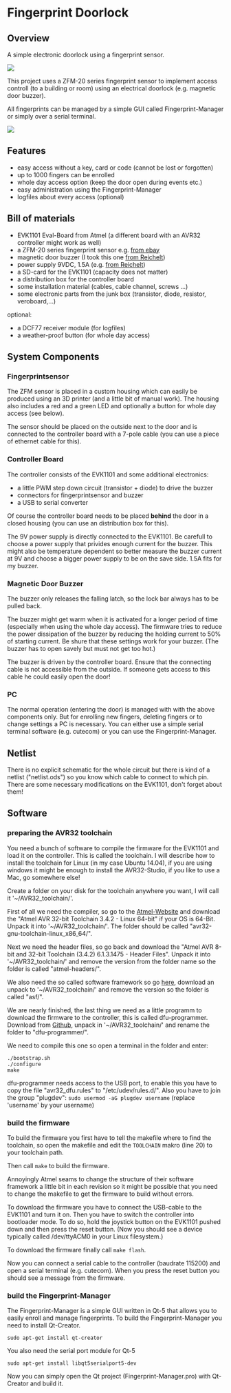 # Fingerprint Doorlock
## Overview
A simple electronic doorlock using a fingerprint sensor. 

![](fotos/finished.jpg)

This project uses a ZFM-20 series fingerprint sensor to implement access controll (to a building or room) using an electrical doorlock (e.g. magnetic door buzzer).

All fingerprints can be managed by a simple GUI called Fingerprint-Manager or simply over a serial terminal.

![](Fingerprint-Manager/screenshot1.png)

## Features
* easy access without a key, card or code (cannot be lost or forgotten)
* up to 1000 fingers can be enrolled
* whole day access option (keep the door open during events etc.)
* easy administration using the Fingerprint-Manager
* logfiles about every access (optional)

## Bill of materials
* EVK1101 Eval-Board from Atmel (a different board with an AVR32 controller might work as well)
* a ZFM-20 series fingerprint sensor e.g.
[from ebay](http://www.ebay.at/itm/Optical-Finger-print-Reader-Fingerprint-Sensor-Module-for-Arduino-Locks-/121298397934?pt=UK_BOI_Industrial_Automation_Control_ET&hash=item1c3df2aaee)
* magnetic door buzzer (I took this one [from Reichelt](http://www.reichelt.de/T-R-FFNER-1B/3/index.html?&ACTION=3&LA=446&ARTICLE=58353&artnr=T%C3%9CR%C3%96FFNER+1B&SEARCH=T%C3%83%C2%BCr%C3%83%C2%B6ffner+1B))
* power supply 9VDC, 1.5A (e.g. [from Reichelt](http://www.reichelt.de/Festspannungsnetzteile/SNT-2250-9V/3/index.html?&ACTION=3&LA=2&ARTICLE=111183&GROUPID=4946&artnr=SNT+2250+9V))
* a SD-card for the EVK1101 (capacity does not matter)
* a distribution box for the controller board
* some installation material (cables, cable channel, screws ...)
* some electronic parts from the junk box (transistor, diode, resistor, veroboard,...)

optional:

* a DCF77 receiver module (for logfiles)
* a weather-proof button (for whole day access)

## System Components
### Fingerprintsensor
The ZFM sensor is placed in a custom housing which can easily be produced using an 3D printer (and a little bit of manual work). The housing also includes a red and a green LED and optionally a button for whole day access (see below).

The sensor should be placed on the outside next to the door and is connected to the controller board with a 7-pole cable (you can use a piece of ethernet cable for this).

### Controller Board
The controller consists of the EVK1101 and some additional electronics:

* a little PWM step down circuit (transistor + diode) to drive the buzzer
* connectors for fingerprintsensor and buzzer
* a USB to serial converter

Of course the controller board needs to be placed **behind** the door in a closed housing (you can use an distribution box for this).

The 9V power supply is directly connected to the EVK1101. Be carefull to choose a power supply that privides enough current for the buzzer. This might also be temperature dependent so better measure the buzzer current at 9V and choose a bigger power supply to be on the save side. 1.5A fits for my buzzer.

### Magnetic Door Buzzer
The buzzer only releases the falling latch, so the lock bar always has to be pulled back.

The buzzer might get warm when it is activated for a longer period of time (especially when using the whole day access). The firmware tries to reduce the power dissipation of the buzzer by reducing the holding current to 50% of starting current. Be shure that these settings work for your buzzer. (The buzzer has to open savely but must not get too hot.)

The buzzer is driven by the controller board. Ensure that the connecting cable is not accessible from the outside. If someone gets access to this cable he could easily open the door!

### PC
The normal operation (entering the door) is managed with with the above components only. But for enrolling new fingers, deleting fingers or to change settings a PC is necessary. You can either use a simple serial terminal software (e.g. cutecom) or you can use the Fingerprint-Manager.

## Netlist
There is no explicit schematic for the whole circuit but there is kind of a netlist ("netlist.ods") so you know which cable to connect to which pin. There are some necessary modifications on the EVK1101, don't forget about them! 

## Software
### preparing the AVR32 toolchain
You need a bunch of software to compile the firmware for the EVK1101 and load it on the controller. This is called the toolchain. I will describe how to install the toolchain for Linux (in my case Ubuntu 14.04), if you are using windows it might be enough to install the AVR32-Studio, if you like to use a Mac, go somewhere else!

Create a folder on your disk for the toolchain anywhere you want, I will call it '~/AVR32_toolchain/'.

First of all we need the compiler, so go to the [Atmel-Website](http://www.atmel.com/tools/ATMELAVRTOOLCHAINFORLINUX.aspx) and download the "Atmel AVR 32-bit Toolchain 3.4.2 - Linux 64-bit" if your OS is 64-Bit. Unpack it into '~/AVR32_toolchain/'. The folder should be called "avr32-gnu-toolchain-linux_x86_64/".

Next we need the header files, so go back and download the "Atmel AVR 8-bit and 32-bit Toolchain (3.4.2) 6.1.3.1475 - Header Files". Unpack it into '~/AVR32_toolchain/' and remove the version from the folder name so the folder is called "atmel-headers/".

We also need the so called software framework so go [here](http://www.atmel.com/tools/avrsoftwareframework.aspx?tab=overview), download an unpack to '~/AVR32_toolchain/' and remove the version so the folder is called "asf/".

We are nearly finished, the last thing we need as a little programm to download the firmware to the controller, this is called dfu-programmer. Download from [Github](https://github.com/dfu-programmer/dfu-programmer), unpack in '~/AVR32_toolchain/' and rename the folder to "dfu-programmer/".

We need to compile this one so open a terminal in the folder and enter:

```
./bootstrap.sh
./configure
make
```
dfu-programmer needs access to the USB port, to enable this you have to copy the file "avr32_dfu.rules" to "/etc/udev/rules.d/". Also you have to join the group "plugdev":
`sudo usermod -aG plugdev username`  (replace 'username' by your username)

### build the firmware
To build the firmware you first have to tell the makefile where to find the toolchain, so open the makefile and edit the `TOOLCHAIN` makro (line 20) to your toolchain path.

Then call `make` to build the firmware.

Annoyingly Atmel seams to change the structure of their software framework a little bit in each revision so it might be possible that you need to change the makefile to get the firmware to build without errors.

To download the firmware you have to connect the USB-cable to the EVK1101 and turn it on. Then you have to switch the controller into bootloader mode. To do so, hold the joystick button on the EVK1101 pushed down and then press the reset button. (Now you should see a device typically called /dev/ttyACM0 in your Linux filesystem.)

To download the firmware finally call `make flash`.

Now you can connect a serial cable to the controller (baudrate 115200) and open a serial terminal (e.g. cutecom). When you press the reset button you should see a message from the firmware.

### build the Fingerprint-Manager
The Fingerprint-Manager is a simple GUI written in Qt-5 that allows you to easily enroll and manage fingerprints. To build the Fingerprint-Manager you need to install Qt-Creator.

`sudo apt-get install qt-creator`

You also need the serial port module for Qt-5

`sudo apt-get install libqt5serialport5-dev`

Now you can simply open the Qt project (Fingerprint-Manager.pro) with Qt-Creator and build it.



